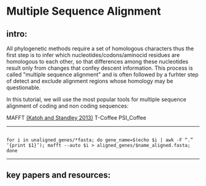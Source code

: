 
# Multiple Sequence Alignment

## intro: 
All phylogenetic methods require a set of homologous characters thus the first step is to infer which nucleotides/codons/aminocid residues are homologous to each other, so that differences among these nucleotides result only from changes that confey descent information. This process is called  "multiple sequence alignment" and is often followed by a furhter step of detect and exclude alignment regions whose homology may be questionable.


In this tutorial, we will use the most popular tools for multiple sequence alignment of coding and non coding sequences:

MAFFT [(Katoh and Standley 2013)](https://academic.oup.com/mbe/article/30/4/772/1073398)
T-Coffee
PSI_Coffee

---


```mkdir aligned_genes;

for i in unaligned_genes/*fasta; do gene_name=$(echo $i | awk -F “.” ‘{print $1}’); mafft --auto $i > aligned_genes/$name_aligned.fasta; done
```

---

## key papers and resources: 

